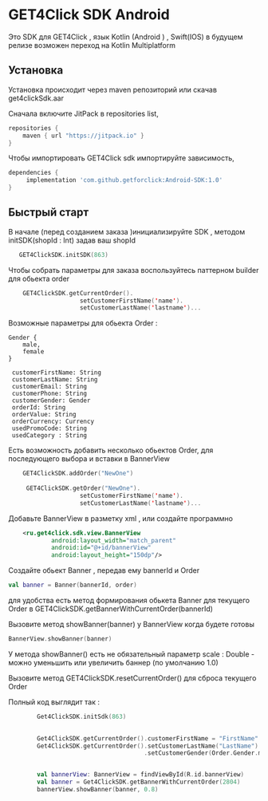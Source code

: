 # GET4Click SDK Android
Это SDK для GET4Click , язык Kotlin (Android ) , Swift(IOS) в будущем релизе возможен переход на Kotlin Multiplatform

## Установка  

Установка происходит через maven репозиторий  или скачав get4clickSdk.aar 

Сначала включите JitPack в  repositories list,

```groovy
repositories {
    maven { url "https://jitpack.io" }
}
```

Чтобы импортировать GET4Click sdk импортируйте зависимость,

```groovy
dependencies {
     implementation 'com.github.getforclick:Android-SDK:1.0'
}
```

## Быстрый старт

В начале (перед созданием  заказа )инициализируйте SDK , методом initSDK(shopId : Int) задав ваш shopId 

```kotlin
   GET4ClickSDK.initSDK(863)
```


Чтобы собрать параметры для заказа воспользуйтесь паттерном builder для обьекта order 

```kotlin
    GET4ClickSDK.getCurrentOrder().
					setCustomerFirstName('name').
					setCustomerLastName('lastname')...

 ```

Возможные параметры для обьекта Order :


    Gender {
        male,
        female
    }

     customerFirstName: String
     customerLastName: String
     customerEmail: String
     customerPhone: String
     customerGender: Gender
     orderId: String
     orderValue: String
     orderCurrency: Currency
     usedPromoCode: String
     usedCategory : String




Есть возможность добавить несколько обьектов Order, для последующего выбора и вставки в BannerView


```kotlin
    GET4ClickSDK.addOrder("NewOne")
	
	 GET4ClickSDK.getOrder("NewOne").
					setCustomerFirstName('name').
					setCustomerLastName('lastname')...

 ```
 
Добавьте BannerView в разметку xml , или создайте программно 

```xml
    <ru.get4click.sdk.view.BannerView
            android:layout_width="match_parent"
            android:id="@+id/bannerView"
            android:layout_height="150dp"/>

 ```
Создайте обьект Banner , передав ему bannerId  и Order 

```kotlin
val banner = Banner(bannerId, order)
 ```
 
для удобства есть метод формирования обькета Banner для текущего Order в GET4ClickSDK.getBannerWithCurrentOrder(bannerId)


Вызовите метод showBanner(banner) у BannerView когда будете готовы 

```kotlin
BannerView.showBanner(banner)
 ```


У метода showBanner() есть не обязательный параметр scale : Double - можно уменьшить или увеличить баннер (по умолчанию 1.0)

Вызовите метод  GET4ClickSDK.resetCurrentOrder() для сброса текущего Order

Полный код выглядит так :
```kotlin
        Get4ClickSDK.initSdk(863)

     
        Get4ClickSDK.getCurrentOrder().customerFirstName = "FirstName"
        Get4ClickSDK.getCurrentOrder().setCustomerLastName("LastName")
									  .setCustomerGender(Order.Gender.male)


        val bannerView: BannerView = findViewById(R.id.bannerView)
        val banner = Get4ClickSDK.getBannerWithCurrentOrder(2804)
        bannerView.showBanner(banner, 0.8)
 ```


